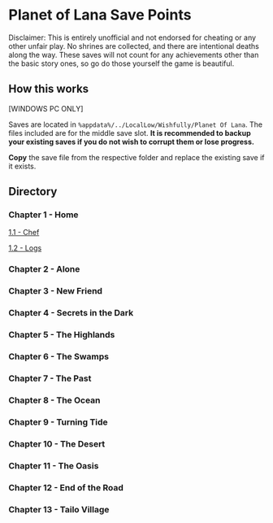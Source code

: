 # Planet of Lana Save Points
Disclaimer:
This is entirely unofficial and not endorsed for cheating or any other unfair play. No shrines are collected, and there are intentional deaths along the way. These saves will not count for any achievements other than the basic story ones, so go do those yourself the game is beautiful.

## How this works
[WINDOWS PC ONLY]

Saves are located in `%appdata%/../LocalLow/Wishfully/Planet Of Lana`. The files included are for the middle save slot. **It is recommended to backup your existing saves if you do not wish to corrupt them or lose progress.**

**Copy** the save file from the respective folder and replace the existing save if it exists.

## Directory
### Chapter 1 - Home
[1.1 - Chef](./Chapters/1/1/)

[1.2 - Logs](./Chapters/1/2/)

### Chapter 2 - Alone
### Chapter 3 - New Friend
### Chapter 4 - Secrets in the Dark
### Chapter 5 - The Highlands
### Chapter 6 - The Swamps
### Chapter 7 - The Past
### Chapter 8 - The Ocean
### Chapter 9 - Turning Tide
### Chapter 10 - The Desert
### Chapter 11 - The Oasis
### Chapter 12 - End of the Road
### Chapter 13 - Tailo Village
